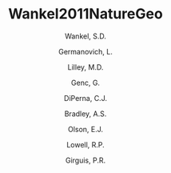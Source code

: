 ---
layout: publication
title: Wankel2011NatureGeo
category: journalpub
permalink: /publications/Wankel2011NatureGeo
author: 
 - Wankel, S.D. 
 - Germanovich, L. 
 - Lilley, M.D. 
 - Genc, G. 
 - DiPerna, C.J. 
 - Bradley, A.S. 
 - Olson, E.J. 
 - Lowell, R.P. 
 - Girguis, P.R. 
pubtitle:  "Influence of subsurface biosphere on geochemical fluxes from diffuse hydrothermal fluids" 
journal: Nature Geoscience 
volume: 4 
pages: 461-468 
year: 2011
publink:
---